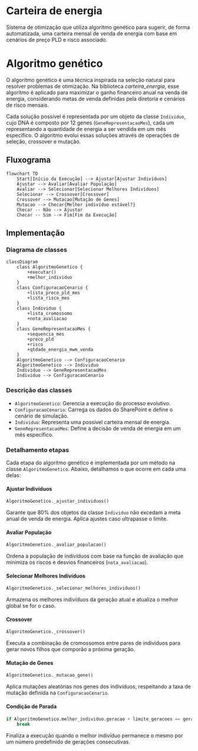
# Carteira de energia
Sistema de otimização que utiliza algoritmo genético para sugerir, de forma automatizada, uma carteira mensal de venda de energia com base em cenários de preço PLD e risco associado.

# Algoritmo genético
O algoritmo genético é uma técnica inspirada na seleção natural para resolver problemas de otimização. Na biblioteca *carteira_energia*, esse algoritmo é aplicado para maximizar o ganho financeiro anual na venda de energia, considerando metas de venda definidas pela diretoria e cenários de risco mensais.

Cada solução possível é representada por um objeto da classe `Individuo`, cujo DNA é composto por 12 genes (`GeneRepresentacaoMes`), cada um representando a quantidade de energia a ser vendida em um mês específico. O algoritmo evolui essas soluções através de operações de seleção, crossover e mutação.

## Fluxograma
```mermaid
flowchart TD
    Start[Início da Execução] --> Ajustar[Ajustar Indivíduos]
    Ajustar --> Avaliar[Avaliar População]
    Avaliar --> Selecionar[Selecionar Melhores Indivíduos]
    Selecionar --> Crossover[Crossover]
    Crossover --> Mutacao[Mutação de Genes]
    Mutacao --> Checar{Melhor indivíduo estável?}
    Checar -- Não --> Ajustar
    Checar -- Sim --> Fim[Fim da Execução]
```

## Implementação
### Diagrama de classes
```mermaid
classDiagram
    class AlgoritmoGenetico {
        +executar()
        +melhor_individuo
    }
    class ConfiguracaoCenario {
        +lista_preco_pld_mes
        +lista_risco_mes
    }
    class Individuo {
        +lista_cromossomo
        +nota_avaliacao
    }
    class GeneRepresentacaoMes {
        +sequencia_mes
        +preco_pld
        +risco
        +qtdade_energia_mwm_venda
    }
    AlgoritmoGenetico --> ConfiguracaoCenario
    AlgoritmoGenetico --> Individuo
    Individuo --> GeneRepresentacaoMes
    Individuo --> ConfiguracaoCenario
```

### Descrição das classes
- `AlgoritmoGenetico`: Gerencia a execução do processo evolutivo.
- `ConfiguracaoCenario`: Carrega os dados do SharePoint e define o cenário de simulação.
- `Individuo`: Representa uma possível carteira mensal de energia.
- `GeneRepresentacaoMes`: Define a decisão de venda de energia em um mês específico.

### Detalhamento etapas
Cada etapa do algoritmo genético é implementada por um método na classe `AlgoritmoGenetico`. Abaixo, detalhamos o que ocorre em cada uma delas:

#### Ajustar Indivíduos
```python
AlgoritmoGenetico._ajustar_individuos()
```
Garante que 80% dos objetos da classe `Individuo` não excedam a meta anual de venda de energia. Aplica ajustes caso ultrapasse o limite.

#### Avaliar População
```python
AlgoritmoGenetico._avaliar_populacao()
```
Ordena a população de indivíduos com base na função de avaliação que minimiza os riscos e desvios financeiros (`nota_avaliacao`).

#### Selecionar Melhores Indivíduos
```python
AlgoritmoGenetico._selecionar_melhores_individuos()
```
Armazena os melhores indivíduos da geração atual e atualiza o melhor global se for o caso.

#### Crossover
```python
AlgoritmoGenetico._crossover()
```
Executa a combinação de cromossomos entre pares de indivíduos para gerar novos filhos que comporão a próxima geração.

#### Mutação de Genes
```python
AlgoritmoGenetico._mutacao_gene()
```
Aplica mutações aleatórias nos genes dos indivíduos, respeitando a taxa de mutação definida na `ConfiguracaoCenario`.

#### Condição de Parada
```python
if AlgoritmoGenetico.melhor_individuo.geracao + limite_geracoes == geracao:
    break
```
Finaliza a execução quando o melhor indivíduo permanece o mesmo por um número predefinido de gerações consecutivas.
